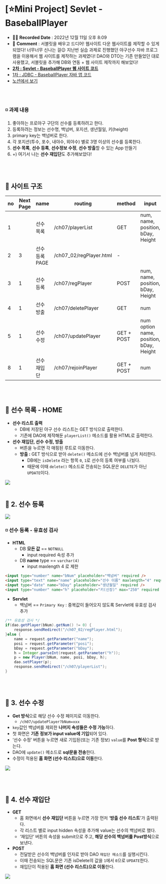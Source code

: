 # [⭐Mini Project] Sevlet - BaseballPlayer

- ✍🏻 **Recorded Date** : 2022년 12월 11일 오후 8:09
- 💬 **Comment** : 서블릿을 배우고 드디어! 웹사이트 다운 웹사이트를 제작할 수 있게 되었다! 너무너무 신나는 걸😉 지난번 실습 과제로 진행했던 야구선수 자바 프로그램을 이용해서 웹 사이트를 제작하는 과제였다! DAO와 DTO는 기존 만들었던 대로 사용했고, 서블릿을 추가해 DB와 연동 + 웹 사이트 제작까지 해보았다!
- [**2차 : Sevlet - BaseballPlayer 웹 사이트 코드**](https://github.com/6suk/JavaWebLecture/tree/master/src/main/java/ch07_02)
- [1차 : JDBC - BaseballPlayer 자바 앱 코드](https://github.com/6suk/JavaLecture/tree/master/src/mysql/baseballPlayer)
- [노션에서 보기](https://www.notion.so/Mini-Project-Sevlet-BaseballPlayer-f6d714fa630d473e853af7f6f56bc0b4)

<br><br>

### ◽ 과제 내용

1. 좋아하는 프로야구 구단의 선수를 등록하려고 한다.
2. 등록하려는 정보는 선수명, 백넘버, 포지션, 생년월일, 키(height)
3. primary key는 백넘버로 한다.
4. 각 포지션(투수, 포수, 내야수, 외야수) 별로 3명 이상의 선수를 등록한다.
5. **선수 목록**, **선수 등록**, **선수정보 수정**, **선수 방출**할 수 있는 App 만들기
6. +) 여기서 나는 **선수 재입단**도 추가해보았다!

<br><br>

## 🔸 사이트 구조

| no  | Next Page | name          | routing                 | method     | input                                      |
| --- | --------- | ------------- | ----------------------- | ---------- | ------------------------------------------ |
| 1   |           | 선수목록      | /ch07/playerList        | GET        | num, name, position, bDay, Height          |
| 2   | 3         | 선수등록 PAGE | /ch07_02/regPlayer.html | -          |                                            |
| 3   | 1         | 선수등록      | /ch07/regPlayer         | POST       | num, name, position, bDay, Height          |
| 4   | 1         | 선수방출      | /ch07/deletePlayer      | GET        | num                                        |
| 5   | 1         | 선수수정      | /ch07/updatePlayer      | GET + POST | num<br>option name, position, bDay, Height |
| 8   | 1         | 선수재입단    | /ch07/rejoinPlayer      | GET + POST | num                                        |

<br><br>

## 🔸 선수 목록 - HOME

- **선수 리스트 출력**
  - DB에 저장된 야구 선수 리스트는 GET 방식으로 출력한다.
  - 기존에 DAO에 제작해둔 `playerList()` 메소드를 활용 HTML로 출력한다.
- **선수 재입단, 선수 수정, 방출**
  - 버튼을 누르면 각 매핑된 루트로 이동한다.
  - **방출 :** GET 방식으로 받아 `delete()` 메소드에 선수 백넘버를 넘겨 처리한다.
    - DB에는 `isDelete` 라는 항목 `0`, `1`로 선수의 등록 여부를 나눴다.
    - 때문에 이때 `delete()` 메소드로 전송되는 SQL문은 `DELETE`가 아닌 `UPDATE`이다.

<img src = "../../../../img/1211_01.png">
<br><br>

## 🔸 2. 선수 등록

<img src = "../../../../img/1211_02.png">

<br>

### ◽ 선수 등록 - 유효성 검사

- **HTML**
  - DB **모든 값** == `NOTNULL`
    - input required 속성 추가
  - DB **name** type == `varchar(4)`
    - input maxlength 4 로 제한

```html
<input type="number" name="bNum" placeholder="백넘버" required />
<input type="text" name="name" placeholder="선수 이름" maxlength="4" required />
<input type="date" name="bDay" placeholder="생년월일" required />
<input type="number" name="h" placeholder="키(신장)" max="250" required />
```

- **Servlet**
  - 백넘버 == `Primary Key` : 중복값이 들어오지 않도록 Servlet에 유효성 검사 추가

```java
/** 유효성 검사 */
if(dao.getPlayer(bNum).getNum() != 0) {
	response.sendRedirect("/ch07_02/regPlayer.html");
}else {
	name = request.getParameter("name");
	posi = request.getParameter("posi");
	bDay = request.getParameter("bDay");
	h = Integer.parseInt(request.getParameter("h"));
	p = new Player(bNum, name, posi, bDay, h);
	dao.setPlayer(p);
	response.sendRedirect("/ch07/playerList");
}
```

<br><br>

## 🔸 3. 선수 수정

- **Get 방식**으로 해당 선수 수정 페이지로 이동한다.
  - `/ch07/updatePlayer?bNum=xxx`
- `key`값인 백넘버를 제외한 **나머지 속성들은 수정 가능**하다.
- 첫 화면은 **기존 정보가 input value에 기입**되어 있다.
- ‘선수 수정’ 버튼을 누르면 새로 기입된(또는 기존 정보) `value`를 **Post 형식**으로 받는다.
- DAO에 `update()` 메소드로 **sql문을 전송**한다.
- 수정이 적용된 **홈 화면 (선수 리스트)으로 이동**한다.

<img src = "../../../../img/1211_03.png">

<br><br>

## 🔸 4. 선수 재입단

- **GET**
  - 홈 화면에서 **선수 재입단** 버튼을 누르면 가장 먼저 ‘**방출 선수 리스트**’가 출력된다.
  - 각 리스트 별로 input hidden 속성을 추가해 value는 선수의 백넘버로 했다.
  - ‘재입단’ 버튼의 속성을 submit으로 주고, **해당 선수의 백넘버를 Post방식**으로 보낸다.
- **POST**
  - 전달받은 선수의 백넘버를 인자로 받아 DAO `재입단 메소드`를 실행시킨다.
  - 이때 전송되는 SQL문은 기존 isDelete의 값을 `1`에서 `0`으로 `UPDATE`한다.
  - 재입단이 적용된 **홈 화면 (선수 리스트)으로 이동**한다.

<img src = "../../../../img/1211_04.png">

<br><br><br><br>
